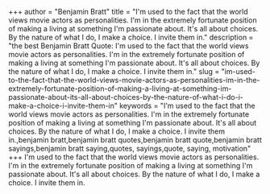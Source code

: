 +++
author = "Benjamin Bratt"
title = "I'm used to the fact that the world views movie actors as personalities. I'm in the extremely fortunate position of making a living at something I'm passionate about. It's all about choices. By the nature of what I do, I make a choice. I invite them in."
description = "the best Benjamin Bratt Quote: I'm used to the fact that the world views movie actors as personalities. I'm in the extremely fortunate position of making a living at something I'm passionate about. It's all about choices. By the nature of what I do, I make a choice. I invite them in."
slug = "im-used-to-the-fact-that-the-world-views-movie-actors-as-personalities-im-in-the-extremely-fortunate-position-of-making-a-living-at-something-im-passionate-about-its-all-about-choices-by-the-nature-of-what-i-do-i-make-a-choice-i-invite-them-in"
keywords = "I'm used to the fact that the world views movie actors as personalities. I'm in the extremely fortunate position of making a living at something I'm passionate about. It's all about choices. By the nature of what I do, I make a choice. I invite them in.,benjamin bratt,benjamin bratt quotes,benjamin bratt quote,benjamin bratt sayings,benjamin bratt saying,quotes, sayings,quote, saying, motivation"
+++
I'm used to the fact that the world views movie actors as personalities. I'm in the extremely fortunate position of making a living at something I'm passionate about. It's all about choices. By the nature of what I do, I make a choice. I invite them in.
